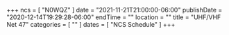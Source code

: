+++
ncs = [ "N0WQZ" ]
date = "2021-11-21T21:00:00-06:00"
publishDate = "2020-12-14T19:29:28-06:00"
endTime = ""
location = ""
title = "UHF/VHF Net 47"
categories = [ "" ]
dates = [ "NCS Schedule" ]
+++

